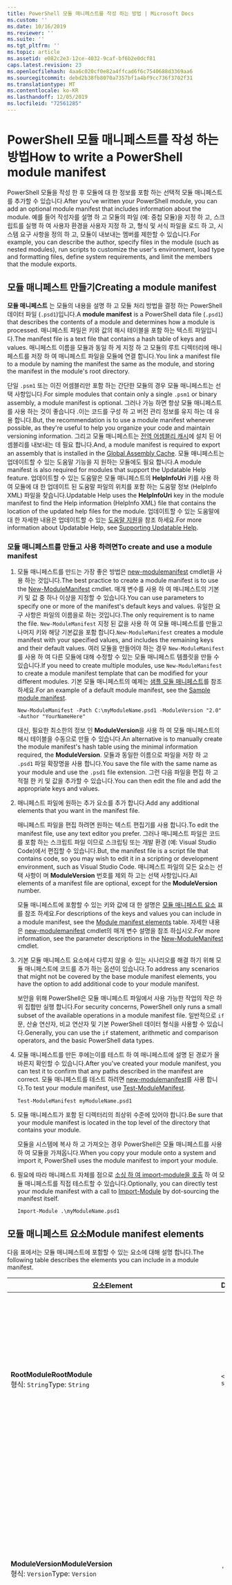 ```yaml
---
title: PowerShell 모듈 매니페스트를 작성 하는 방법 | Microsoft Docs
ms.custom: ''
ms.date: 10/16/2019
ms.reviewer: ''
ms.suite: ''
ms.tgt_pltfrm: ''
ms.topic: article
ms.assetid: e082c2e3-12ce-4032-9caf-bf6b2e0dcf81
caps.latest.revision: 23
ms.openlocfilehash: 4aa6c020cf0e82a4ffcad6f6c7540688d3369aa6
ms.sourcegitcommit: debd2b38fb8070a7357bf1a4bf9cc736f3702f31
ms.translationtype: MT
ms.contentlocale: ko-KR
ms.lasthandoff: 12/05/2019
ms.locfileid: "72561285"
---
```

# <a name="how-to-write-a-powershell-module-manifest"></a><span data-ttu-id="e6a35-102">PowerShell 모듈 매니페스트를 작성 하는 방법</span><span class="sxs-lookup"><span data-stu-id="e6a35-102">How to write a PowerShell module manifest</span></span>

<span data-ttu-id="e6a35-103">PowerShell 모듈을 작성 한 후 모듈에 대 한 정보를 포함 하는 선택적 모듈 매니페스트를 추가할 수 있습니다.</span><span class="sxs-lookup"><span data-stu-id="e6a35-103">After you've written your PowerShell module, you can add an optional module manifest that includes information about the module.</span></span> <span data-ttu-id="e6a35-104">예를 들어 작성자를 설명 하 고 모듈의 파일 (예: 중첩 모듈)을 지정 하 고, 스크립트를 실행 하 여 사용자 환경을 사용자 지정 하 고, 형식 및 서식 파일을 로드 하 고, 시스템 요구 사항을 정의 하 고, 모듈이 내보내는 멤버를 제한할 수 있습니다.</span><span class="sxs-lookup"><span data-stu-id="e6a35-104">For example, you can describe the author, specify files in the module (such as nested modules), run scripts to customize the user's environment, load type and formatting files, define system requirements, and limit the members that the module exports.</span></span>

## <a name="creating-a-module-manifest"></a><span data-ttu-id="e6a35-105">모듈 매니페스트 만들기</span><span class="sxs-lookup"><span data-stu-id="e6a35-105">Creating a module manifest</span></span>

<span data-ttu-id="e6a35-106">**모듈 매니페스트** 는 모듈의 내용을 설명 하 고 모듈 처리 방법을 결정 하는 PowerShell 데이터 파일 (`.psd1`)입니다.</span><span class="sxs-lookup"><span data-stu-id="e6a35-106">A **module manifest** is a PowerShell data file (`.psd1`) that describes the contents of a module and determines how a module is processed.</span></span> <span data-ttu-id="e6a35-107">매니페스트 파일은 키와 값의 해시 테이블을 포함 하는 텍스트 파일입니다.</span><span class="sxs-lookup"><span data-stu-id="e6a35-107">The manifest file is a text file that contains a hash table of keys and values.</span></span> <span data-ttu-id="e6a35-108">매니페스트 이름을 모듈과 동일 하 게 지정 하 고 모듈의 루트 디렉터리에 매니페스트를 저장 하 여 매니페스트 파일을 모듈에 연결 합니다.</span><span class="sxs-lookup"><span data-stu-id="e6a35-108">You link a manifest file to a module by naming the manifest the same as the module, and storing the manifest in the module's root directory.</span></span>

<span data-ttu-id="e6a35-109">단일 `.psm1` 또는 이진 어셈블리만 포함 하는 간단한 모듈의 경우 모듈 매니페스트는 선택 사항입니다.</span><span class="sxs-lookup"><span data-stu-id="e6a35-109">For simple modules that contain only a single `.psm1` or binary assembly, a module manifest is optional.</span></span> <span data-ttu-id="e6a35-110">그러나 가능 하면 항상 모듈 매니페스트를 사용 하는 것이 좋습니다 .이는 코드를 구성 하 고 버전 관리 정보를 유지 하는 데 유용 합니다.</span><span class="sxs-lookup"><span data-stu-id="e6a35-110">But, the recommendation is to use a module manifest whenever possible, as they're useful to help you organize your code and maintain versioning information.</span></span> <span data-ttu-id="e6a35-111">그리고 모듈 매니페스트는 [전역 어셈블리 캐시](/dotnet/framework/app-domains/gac)에 설치 된 어셈블리를 내보내는 데 필요 합니다.</span><span class="sxs-lookup"><span data-stu-id="e6a35-111">And, a module manifest is required to export an assembly that is installed in the [Global Assembly Cache](/dotnet/framework/app-domains/gac).</span></span> <span data-ttu-id="e6a35-112">모듈 매니페스트는 업데이트할 수 있는 도움말 기능을 지 원하는 모듈에도 필요 합니다.</span><span class="sxs-lookup"><span data-stu-id="e6a35-112">A module manifest is also required for modules that support the Updatable Help feature.</span></span> <span data-ttu-id="e6a35-113">업데이트할 수 있는 도움말은 모듈 매니페스트의 **HelpInfoUri** 키를 사용 하 여 모듈에 대 한 업데이트 된 도움말 파일의 위치를 포함 하는 도움말 정보 (HelpInfo XML) 파일을 찾습니다.</span><span class="sxs-lookup"><span data-stu-id="e6a35-113">Updatable Help uses the **HelpInfoUri** key in the module manifest to find the Help information (HelpInfo XML) file that contains the location of the updated help files for the module.</span></span> <span data-ttu-id="e6a35-114">업데이트할 수 있는 도움말에 대 한 자세한 내용은 업데이트할 수 있는 [도움말 지원](./supporting-updatable-help.md)을 참조 하세요.</span><span class="sxs-lookup"><span data-stu-id="e6a35-114">For more information about Updatable Help, see [Supporting Updatable Help](./supporting-updatable-help.md).</span></span>

### <a name="to-create-and-use-a-module-manifest"></a><span data-ttu-id="e6a35-115">모듈 매니페스트를 만들고 사용 하려면</span><span class="sxs-lookup"><span data-stu-id="e6a35-115">To create and use a module manifest</span></span>

1. <span data-ttu-id="e6a35-116">모듈 매니페스트를 만드는 가장 좋은 방법은 [new-modulemanifest](/powershell/module/Microsoft.PowerShell.Core/New-ModuleManifest) cmdlet을 사용 하는 것입니다.</span><span class="sxs-lookup"><span data-stu-id="e6a35-116">The best practice to create a module manifest is to use the [New-ModuleManifest](/powershell/module/Microsoft.PowerShell.Core/New-ModuleManifest) cmdlet.</span></span> <span data-ttu-id="e6a35-117">매개 변수를 사용 하 여 매니페스트의 기본 키 및 값 중 하나 이상을 지정할 수 있습니다.</span><span class="sxs-lookup"><span data-stu-id="e6a35-117">You can use parameters to specify one or more of the manifest's default keys and values.</span></span> <span data-ttu-id="e6a35-118">유일한 요구 사항은 파일의 이름을로 하는 것입니다.</span><span class="sxs-lookup"><span data-stu-id="e6a35-118">The only requirement is to name the file.</span></span> <span data-ttu-id="e6a35-119">`New-ModuleManifest` 지정 된 값을 사용 하 여 모듈 매니페스트를 만들고 나머지 키와 해당 기본값을 포함 합니다.</span><span class="sxs-lookup"><span data-stu-id="e6a35-119">`New-ModuleManifest` creates a module manifest with your specified values, and includes the remaining keys and their default values.</span></span> <span data-ttu-id="e6a35-120">여러 모듈을 만들어야 하는 경우 `New-ModuleManifest`를 사용 하 여 다른 모듈에 대해 수정할 수 있는 모듈 매니페스트 템플릿을 만들 수 있습니다.</span><span class="sxs-lookup"><span data-stu-id="e6a35-120">If you need to create multiple modules, use `New-ModuleManifest` to create a module manifest template that can be modified for your different modules.</span></span> <span data-ttu-id="e6a35-121">기본 모듈 매니페스트의 예제는 [샘플 모듈 매니페스트](#sample-module-manifest)를 참조 하세요.</span><span class="sxs-lookup"><span data-stu-id="e6a35-121">For an example of a default module manifest, see the [Sample module manifest](#sample-module-manifest).</span></span>

   `New-ModuleManifest -Path C:\myModuleName.psd1 -ModuleVersion "2.0" -Author "YourNameHere"`

   <span data-ttu-id="e6a35-122">대신, 필요한 최소한의 정보 인 **ModuleVersion**을 사용 하 여 모듈 매니페스트의 해시 테이블을 수동으로 만들 수 있습니다.</span><span class="sxs-lookup"><span data-stu-id="e6a35-122">An alternative is to manually create the module manifest's hash table using the minimal information required, the **ModuleVersion**.</span></span> <span data-ttu-id="e6a35-123">모듈과 동일한 이름으로 파일을 저장 하 고 `.psd1` 파일 확장명을 사용 합니다.</span><span class="sxs-lookup"><span data-stu-id="e6a35-123">You save the file with the same name as your module and use the `.psd1` file extension.</span></span> <span data-ttu-id="e6a35-124">그런 다음 파일을 편집 하 고 적절 한 키 및 값을 추가할 수 있습니다.</span><span class="sxs-lookup"><span data-stu-id="e6a35-124">You can then edit the file and add the appropriate keys and values.</span></span>

1. <span data-ttu-id="e6a35-125">매니페스트 파일에 원하는 추가 요소를 추가 합니다.</span><span class="sxs-lookup"><span data-stu-id="e6a35-125">Add any additional elements that you want in the manifest file.</span></span>

   <span data-ttu-id="e6a35-126">매니페스트 파일을 편집 하려면 원하는 텍스트 편집기를 사용 합니다.</span><span class="sxs-lookup"><span data-stu-id="e6a35-126">To edit the manifest file, use any text editor you prefer.</span></span> <span data-ttu-id="e6a35-127">그러나 매니페스트 파일은 코드를 포함 하는 스크립트 파일 이므로 스크립팅 또는 개발 환경 (예: Visual Studio Code)에서 편집할 수 있습니다.</span><span class="sxs-lookup"><span data-stu-id="e6a35-127">But, the manifest file is a script file that contains code, so you may wish to edit it in a scripting or development environment, such as Visual Studio Code.</span></span> <span data-ttu-id="e6a35-128">매니페스트 파일의 모든 요소는 선택 사항이 며 **ModuleVersion** 번호를 제외 하 고는 선택 사항입니다.</span><span class="sxs-lookup"><span data-stu-id="e6a35-128">All elements of a manifest file are optional, except for the **ModuleVersion** number.</span></span>

   <span data-ttu-id="e6a35-129">모듈 매니페스트에 포함할 수 있는 키와 값에 대 한 설명은 [모듈 매니페스트 요소](#module-manifest-elements) 표를 참조 하세요.</span><span class="sxs-lookup"><span data-stu-id="e6a35-129">For descriptions of the keys and values you can include in a module manifest, see the [Module manifest elements](#module-manifest-elements) table.</span></span> <span data-ttu-id="e6a35-130">자세한 내용은 [new-modulemanifest](/powershell/module/Microsoft.PowerShell.Core/New-ModuleManifest) cmdlet의 매개 변수 설명을 참조 하십시오.</span><span class="sxs-lookup"><span data-stu-id="e6a35-130">For more information, see the parameter descriptions in the [New-ModuleManifest](/powershell/module/Microsoft.PowerShell.Core/New-ModuleManifest) cmdlet.</span></span>

1. <span data-ttu-id="e6a35-131">기본 모듈 매니페스트 요소에서 다루지 않을 수 있는 시나리오를 해결 하기 위해 모듈 매니페스트에 코드를 추가 하는 옵션이 있습니다.</span><span class="sxs-lookup"><span data-stu-id="e6a35-131">To address any scenarios that might not be covered by the base module manifest elements, you have the option to add additional code to your module manifest.</span></span>

   <span data-ttu-id="e6a35-132">보안을 위해 PowerShell은 모듈 매니페스트 파일에서 사용 가능한 작업의 작은 하위 집합만 실행 합니다.</span><span class="sxs-lookup"><span data-stu-id="e6a35-132">For security concerns, PowerShell only runs a small subset of the available operations in a module manifest file.</span></span> <span data-ttu-id="e6a35-133">일반적으로 `if` 문, 산술 연산자, 비교 연산자 및 기본 PowerShell 데이터 형식을 사용할 수 있습니다.</span><span class="sxs-lookup"><span data-stu-id="e6a35-133">Generally, you can use the `if` statement, arithmetic and comparison operators, and the basic PowerShell data types.</span></span>

1. <span data-ttu-id="e6a35-134">모듈 매니페스트를 만든 후에는이를 테스트 하 여 매니페스트에 설명 된 경로가 올바른지 확인할 수 있습니다.</span><span class="sxs-lookup"><span data-stu-id="e6a35-134">After you've created your module manifest, you can test it to confirm that any paths described in the manifest are correct.</span></span> <span data-ttu-id="e6a35-135">모듈 매니페스트를 테스트 하려면 [new-modulemanifest](/powershell/module/Microsoft.PowerShell.Core/Test-ModuleManifest)를 사용 합니다.</span><span class="sxs-lookup"><span data-stu-id="e6a35-135">To test your module manifest, use [Test-ModuleManifest](/powershell/module/Microsoft.PowerShell.Core/Test-ModuleManifest).</span></span>

   `Test-ModuleManifest myModuleName.psd1`

1. <span data-ttu-id="e6a35-136">모듈 매니페스트가 포함 된 디렉터리의 최상위 수준에 있어야 합니다.</span><span class="sxs-lookup"><span data-stu-id="e6a35-136">Be sure that your module manifest is located in the top level of the directory that contains your module.</span></span>

   <span data-ttu-id="e6a35-137">모듈을 시스템에 복사 하 고 가져오는 경우 PowerShell은 모듈 매니페스트를 사용 하 여 모듈을 가져옵니다.</span><span class="sxs-lookup"><span data-stu-id="e6a35-137">When you copy your module onto a system and import it, PowerShell uses the module manifest to import your module.</span></span>

1. <span data-ttu-id="e6a35-138">필요에 따라 매니페스트 자체를 점으로 [소싱 하 여 import-module을 호출](/powershell/module/Microsoft.PowerShell.Core/Import-Module) 하 여 모듈 매니페스트를 직접 테스트할 수 있습니다.</span><span class="sxs-lookup"><span data-stu-id="e6a35-138">Optionally, you can directly test your module manifest with a call to [Import-Module](/powershell/module/Microsoft.PowerShell.Core/Import-Module) by dot-sourcing the manifest itself.</span></span>

   `Import-Module .\myModuleName.psd1`

## <a name="module-manifest-elements"></a><span data-ttu-id="e6a35-139">모듈 매니페스트 요소</span><span class="sxs-lookup"><span data-stu-id="e6a35-139">Module manifest elements</span></span>

<span data-ttu-id="e6a35-140">다음 표에서는 모듈 매니페스트에 포함할 수 있는 요소에 대해 설명 합니다.</span><span class="sxs-lookup"><span data-stu-id="e6a35-140">The following table describes the elements you can include in a module manifest.</span></span>

|<span data-ttu-id="e6a35-141">요소</span><span class="sxs-lookup"><span data-stu-id="e6a35-141">Element</span></span>|<span data-ttu-id="e6a35-142">Default</span><span class="sxs-lookup"><span data-stu-id="e6a35-142">Default</span></span>|<span data-ttu-id="e6a35-143">설명</span><span class="sxs-lookup"><span data-stu-id="e6a35-143">Description</span></span>|
|-------------|-------------|-----------------|
|<span data-ttu-id="e6a35-144">**RootModule**</span><span class="sxs-lookup"><span data-stu-id="e6a35-144">**RootModule**</span></span><br /> <span data-ttu-id="e6a35-145">형식: `String`</span><span class="sxs-lookup"><span data-stu-id="e6a35-145">Type: `String`</span></span>|`<empty string>`|<span data-ttu-id="e6a35-146">이 매니페스트와 연결 된 스크립트 모듈 또는 이진 모듈 파일입니다.</span><span class="sxs-lookup"><span data-stu-id="e6a35-146">Script module or binary module file associated with this manifest.</span></span> <span data-ttu-id="e6a35-147">이전 버전의 PowerShell에서는이 요소를 **ModuleToProcess**합니다.</span><span class="sxs-lookup"><span data-stu-id="e6a35-147">Previous versions of PowerShell called this element the **ModuleToProcess**.</span></span><br /> <span data-ttu-id="e6a35-148">루트 모듈에 대해 사용할 수 있는 형식은 **매니페스트** 모듈, 스크립트 모듈 이름 (`.psm1`) 또는 이진 모듈 이름 (`.exe` 또는 `.dll`)을 만드는 비워 둘 수 있습니다.</span><span class="sxs-lookup"><span data-stu-id="e6a35-148">Possible types for the root module can be empty, which creates a **Manifest** module, the name of a script module (`.psm1`), or the name of a binary module (`.exe` or `.dll`).</span></span> <span data-ttu-id="e6a35-149">이 요소에 모듈 매니페스트 (`.psd1`) 또는 스크립트 파일 (`.ps1`)의 이름을 배치 하면 오류가 발생 합니다.</span><span class="sxs-lookup"><span data-stu-id="e6a35-149">Placing the name of a module manifest (`.psd1`) or a script file (`.ps1`) in this element causes an error.</span></span> <br /> <span data-ttu-id="e6a35-150">예: `RootModule = 'ScriptModule.psm1'`</span><span class="sxs-lookup"><span data-stu-id="e6a35-150">Example: `RootModule = 'ScriptModule.psm1'`</span></span>|
|<span data-ttu-id="e6a35-151">**ModuleVersion**</span><span class="sxs-lookup"><span data-stu-id="e6a35-151">**ModuleVersion**</span></span><br /> <span data-ttu-id="e6a35-152">형식: `Version`</span><span class="sxs-lookup"><span data-stu-id="e6a35-152">Type: `Version`</span></span>|`'0.0.1'`|<span data-ttu-id="e6a35-153">이 모듈의 버전 번호입니다.</span><span class="sxs-lookup"><span data-stu-id="e6a35-153">Version number of this module.</span></span> <span data-ttu-id="e6a35-154">값을 지정 하지 않으면 `New-ModuleManifest`는 기본값을 사용 합니다.</span><span class="sxs-lookup"><span data-stu-id="e6a35-154">If a value isn't specified, `New-ModuleManifest` uses the default.</span></span> <span data-ttu-id="e6a35-155">문자열은 `#.#.#.#.#`예를 들어 `Version` 형식으로 변환할 수 있어야 합니다.</span><span class="sxs-lookup"><span data-stu-id="e6a35-155">The string must be able to convert to the type `Version` for example `#.#.#.#.#`.</span></span> <span data-ttu-id="e6a35-156">`Import-Module`는 해당 이름과 일치 하는 **$PSModulePath** 에서 검색 한 첫 번째 모듈을 로드 하 고, 적어도 **ModuleVersion**을 **MinimumVersion** 매개 변수로 포함 합니다.</span><span class="sxs-lookup"><span data-stu-id="e6a35-156">`Import-Module` loads the first module it finds on the **$PSModulePath** that matches the name, and has at least as high a **ModuleVersion**, as the **MinimumVersion** parameter.</span></span> <span data-ttu-id="e6a35-157">특정 버전을 가져오려면 `Import-Module` cmdlet의 **RequiredVersion** 매개 변수를 사용 합니다.</span><span class="sxs-lookup"><span data-stu-id="e6a35-157">To import a specific version, use the `Import-Module` cmdlet's **RequiredVersion** parameter.</span></span><br /> <span data-ttu-id="e6a35-158">예: `ModuleVersion = '1.0'`</span><span class="sxs-lookup"><span data-stu-id="e6a35-158">Example: `ModuleVersion = '1.0'`</span></span>|
|<span data-ttu-id="e6a35-159">**GUID**</span><span class="sxs-lookup"><span data-stu-id="e6a35-159">**GUID**</span></span><br /> <span data-ttu-id="e6a35-160">형식: `GUID`</span><span class="sxs-lookup"><span data-stu-id="e6a35-160">Type: `GUID`</span></span>|`'<GUID>'`|<span data-ttu-id="e6a35-161">이 모듈을 고유 하 게 식별 하는 데 사용 되는 ID입니다.</span><span class="sxs-lookup"><span data-stu-id="e6a35-161">ID used to uniquely identify this module.</span></span> <span data-ttu-id="e6a35-162">값을 지정 하지 않으면 `New-ModuleManifest` 경로도 값입니다.</span><span class="sxs-lookup"><span data-stu-id="e6a35-162">If a value isn't specified, `New-ModuleManifest` autogenerates the value.</span></span> <span data-ttu-id="e6a35-163">현재는 **GUID**로 모듈을 가져올 수 없습니다.</span><span class="sxs-lookup"><span data-stu-id="e6a35-163">You can't currently import a module by **GUID**.</span></span> <br /> <span data-ttu-id="e6a35-164">예: `GUID = 'cfc45206-1e49-459d-a8ad-5b571ef94857'`</span><span class="sxs-lookup"><span data-stu-id="e6a35-164">Example: `GUID = 'cfc45206-1e49-459d-a8ad-5b571ef94857'`</span></span>|
|<span data-ttu-id="e6a35-165">**작성자**</span><span class="sxs-lookup"><span data-stu-id="e6a35-165">**Author**</span></span><br /> <span data-ttu-id="e6a35-166">형식: `String`</span><span class="sxs-lookup"><span data-stu-id="e6a35-166">Type: `String`</span></span>|`'<Current user>'`|<span data-ttu-id="e6a35-167">이 모듈의 작성자입니다.</span><span class="sxs-lookup"><span data-stu-id="e6a35-167">Author of this module.</span></span> <span data-ttu-id="e6a35-168">값을 지정 하지 않으면 `New-ModuleManifest` 현재 사용자를 사용 합니다.</span><span class="sxs-lookup"><span data-stu-id="e6a35-168">If a value isn't specified, `New-ModuleManifest` uses the current user.</span></span> <br /> <span data-ttu-id="e6a35-169">예: `Author = 'AuthorNameHere'`</span><span class="sxs-lookup"><span data-stu-id="e6a35-169">Example: `Author = 'AuthorNameHere'`</span></span>|
|<span data-ttu-id="e6a35-170">**CompanyName**</span><span class="sxs-lookup"><span data-stu-id="e6a35-170">**CompanyName**</span></span><br /> <span data-ttu-id="e6a35-171">형식: `String`</span><span class="sxs-lookup"><span data-stu-id="e6a35-171">Type: `String`</span></span>|`'Unknown'`|<span data-ttu-id="e6a35-172">이 모듈의 회사 또는 공급 업체입니다.</span><span class="sxs-lookup"><span data-stu-id="e6a35-172">Company or vendor of this module.</span></span> <span data-ttu-id="e6a35-173">값을 지정 하지 않으면 `New-ModuleManifest`는 기본값을 사용 합니다.</span><span class="sxs-lookup"><span data-stu-id="e6a35-173">If a value isn't specified, `New-ModuleManifest` uses the default.</span></span><br /> <span data-ttu-id="e6a35-174">예: `CompanyName = 'Fabrikam'`</span><span class="sxs-lookup"><span data-stu-id="e6a35-174">Example: `CompanyName = 'Fabrikam'`</span></span>|
|<span data-ttu-id="e6a35-175">**Copyright**</span><span class="sxs-lookup"><span data-stu-id="e6a35-175">**Copyright**</span></span><br /> <span data-ttu-id="e6a35-176">형식: `String`</span><span class="sxs-lookup"><span data-stu-id="e6a35-176">Type: `String`</span></span>|`'(c) <Author>. All rights reserved.'`| <span data-ttu-id="e6a35-177">이 모듈에 대 한 Copyright 문입니다.</span><span class="sxs-lookup"><span data-stu-id="e6a35-177">Copyright statement for this module.</span></span> <span data-ttu-id="e6a35-178">값을 지정 하지 않으면 `New-ModuleManifest`는 기본값을 현재 사용자와 `<Author>`함께 사용 합니다.</span><span class="sxs-lookup"><span data-stu-id="e6a35-178">If a value isn't specified, `New-ModuleManifest` uses the default with the current user as the `<Author>`.</span></span> <span data-ttu-id="e6a35-179">작성자를 지정 하려면 **author** 매개 변수를 사용 합니다.</span><span class="sxs-lookup"><span data-stu-id="e6a35-179">To specify an author, use the **Author** parameter.</span></span> <br /> <span data-ttu-id="e6a35-180">예: `Copyright = '2019 AuthorName. All rights reserved.'`</span><span class="sxs-lookup"><span data-stu-id="e6a35-180">Example: `Copyright = '2019 AuthorName. All rights reserved.'`</span></span>|
|<span data-ttu-id="e6a35-181">**설명**</span><span class="sxs-lookup"><span data-stu-id="e6a35-181">**Description**</span></span><br /> <span data-ttu-id="e6a35-182">형식: `String`</span><span class="sxs-lookup"><span data-stu-id="e6a35-182">Type: `String`</span></span>|`<empty string>`|<span data-ttu-id="e6a35-183">이 모듈에서 제공 하는 기능에 대 한 설명입니다.</span><span class="sxs-lookup"><span data-stu-id="e6a35-183">Description of the functionality provided by this module.</span></span><br /> <span data-ttu-id="e6a35-184">예: `Description = 'This is the module's description.'`</span><span class="sxs-lookup"><span data-stu-id="e6a35-184">Example: `Description = 'This is the module's description.'`</span></span>|
|<span data-ttu-id="e6a35-185">**PowerShellVersion**</span><span class="sxs-lookup"><span data-stu-id="e6a35-185">**PowerShellVersion**</span></span><br /> <span data-ttu-id="e6a35-186">형식: `Version`</span><span class="sxs-lookup"><span data-stu-id="e6a35-186">Type: `Version`</span></span>|`<empty string>`|<span data-ttu-id="e6a35-187">이 모듈에 필요한 PowerShell 엔진의 최소 버전입니다.</span><span class="sxs-lookup"><span data-stu-id="e6a35-187">Minimum version of the PowerShell engine required by this module.</span></span> <span data-ttu-id="e6a35-188">유효한 값은 1.0, 2.0, 3.0, 4.0, 5.0, 5.1, 6 및 7입니다.</span><span class="sxs-lookup"><span data-stu-id="e6a35-188">Valid values are 1.0, 2.0, 3.0, 4.0, 5.0, 5.1, 6, and 7.</span></span><br /> <span data-ttu-id="e6a35-189">예: `PowerShellVersion = '5.0'`</span><span class="sxs-lookup"><span data-stu-id="e6a35-189">Example: `PowerShellVersion = '5.0'`</span></span>|
|<span data-ttu-id="e6a35-190">**PowerShellHostName**</span><span class="sxs-lookup"><span data-stu-id="e6a35-190">**PowerShellHostName**</span></span><br /> <span data-ttu-id="e6a35-191">형식: `String`</span><span class="sxs-lookup"><span data-stu-id="e6a35-191">Type: `String`</span></span>|`<empty string>`|<span data-ttu-id="e6a35-192">이 모듈에 필요한 PowerShell 호스트의 이름입니다.</span><span class="sxs-lookup"><span data-stu-id="e6a35-192">Name of the PowerShell host required by this module.</span></span> <span data-ttu-id="e6a35-193">이 이름은 PowerShell에서 제공 됩니다.</span><span class="sxs-lookup"><span data-stu-id="e6a35-193">This name is provided by PowerShell.</span></span> <span data-ttu-id="e6a35-194">프로그램에서 호스트 프로그램의 이름을 찾으려면 `$host.name`를 입력 합니다.</span><span class="sxs-lookup"><span data-stu-id="e6a35-194">To find the name of a host program, in the program, type: `$host.name`.</span></span><br /> <span data-ttu-id="e6a35-195">예: `PowerShellHostName = 'ConsoleHost'`</span><span class="sxs-lookup"><span data-stu-id="e6a35-195">Example: `PowerShellHostName = 'ConsoleHost'`</span></span>|
|<span data-ttu-id="e6a35-196">**PowerShellHostVersion**</span><span class="sxs-lookup"><span data-stu-id="e6a35-196">**PowerShellHostVersion**</span></span><br /> <span data-ttu-id="e6a35-197">형식: `Version`</span><span class="sxs-lookup"><span data-stu-id="e6a35-197">Type: `Version`</span></span>|`<empty string>`|<span data-ttu-id="e6a35-198">이 모듈에 필요한 PowerShell 호스트의 최소 버전입니다.</span><span class="sxs-lookup"><span data-stu-id="e6a35-198">Minimum version of the PowerShell host required by this module.</span></span><br /> <span data-ttu-id="e6a35-199">예: `PowerShellHostVersion = '2.0'`</span><span class="sxs-lookup"><span data-stu-id="e6a35-199">Example: `PowerShellHostVersion = '2.0'`</span></span>|
|<span data-ttu-id="e6a35-200">**DotNetFrameworkVersion**</span><span class="sxs-lookup"><span data-stu-id="e6a35-200">**DotNetFrameworkVersion**</span></span><br /> <span data-ttu-id="e6a35-201">형식: `Version`</span><span class="sxs-lookup"><span data-stu-id="e6a35-201">Type: `Version`</span></span>|`<empty string>`|<span data-ttu-id="e6a35-202">이 모듈에 필요한 Microsoft .NET Framework의 최소 버전입니다.</span><span class="sxs-lookup"><span data-stu-id="e6a35-202">Minimum version of Microsoft .NET Framework required by this module.</span></span> <span data-ttu-id="e6a35-203">이 필수 구성 요소는 powershell 데스크톱 버전에만 유효 합니다 (예: PowerShell 5.1).</span><span class="sxs-lookup"><span data-stu-id="e6a35-203">This prerequisite is valid for the PowerShell Desktop edition only, such as PowerShell 5.1.</span></span><br /> <span data-ttu-id="e6a35-204">예: `DotNetFrameworkVersion = '3.5'`</span><span class="sxs-lookup"><span data-stu-id="e6a35-204">Example: `DotNetFrameworkVersion = '3.5'`</span></span>|
|<span data-ttu-id="e6a35-205">**CLRVersion**</span><span class="sxs-lookup"><span data-stu-id="e6a35-205">**CLRVersion**</span></span><br /> <span data-ttu-id="e6a35-206">형식: `Version`</span><span class="sxs-lookup"><span data-stu-id="e6a35-206">Type: `Version`</span></span>|`<empty string>`|<span data-ttu-id="e6a35-207">이 모듈에 필요한 CLR (공용 언어 런타임)의 최소 버전입니다.</span><span class="sxs-lookup"><span data-stu-id="e6a35-207">Minimum version of the common language runtime (CLR) required by this module.</span></span> <span data-ttu-id="e6a35-208">이 필수 구성 요소는 powershell 데스크톱 버전에만 유효 합니다 (예: PowerShell 5.1).</span><span class="sxs-lookup"><span data-stu-id="e6a35-208">This prerequisite is valid for the PowerShell Desktop edition only, such as PowerShell 5.1.</span></span><br /> <span data-ttu-id="e6a35-209">예: `CLRVersion = '3.5'`</span><span class="sxs-lookup"><span data-stu-id="e6a35-209">Example: `CLRVersion = '3.5'`</span></span>|
|<span data-ttu-id="e6a35-210">**ProcessorArchitecture**</span><span class="sxs-lookup"><span data-stu-id="e6a35-210">**ProcessorArchitecture**</span></span><br /> <span data-ttu-id="e6a35-211">형식: `ProcessorArchitecture`</span><span class="sxs-lookup"><span data-stu-id="e6a35-211">Type: `ProcessorArchitecture`</span></span>|`<empty string>`|<span data-ttu-id="e6a35-212">이 모듈에 필요한 프로세서 아키텍처 (없음, X86, Amd64)입니다.</span><span class="sxs-lookup"><span data-stu-id="e6a35-212">Processor architecture (None, X86, Amd64) required by this module.</span></span> <span data-ttu-id="e6a35-213">유효한 값은 x86, AMD64, Arm, IA64, MSIL 및 None (알 수 없음 또는 지정 되지 않음)입니다.</span><span class="sxs-lookup"><span data-stu-id="e6a35-213">Valid values are x86, AMD64, Arm, IA64, MSIL, and None (unknown or unspecified).</span></span><br /> <span data-ttu-id="e6a35-214">예: `ProcessorArchitecture = 'x86'`</span><span class="sxs-lookup"><span data-stu-id="e6a35-214">Example: `ProcessorArchitecture = 'x86'`</span></span>|
|<span data-ttu-id="e6a35-215">**RequiredModules**</span><span class="sxs-lookup"><span data-stu-id="e6a35-215">**RequiredModules**</span></span><br /> <span data-ttu-id="e6a35-216">형식: `Object[]`</span><span class="sxs-lookup"><span data-stu-id="e6a35-216">Type: `Object[]`</span></span>|`@()`|<span data-ttu-id="e6a35-217">모듈을 가져오기 전에 전역 환경으로 가져와야 합니다.</span><span class="sxs-lookup"><span data-stu-id="e6a35-217">Modules that must be imported into the global environment prior to importing this module.</span></span> <span data-ttu-id="e6a35-218">이렇게 하면 아직 로드 되지 않은 경우 나열 된 모든 모듈이 로드 됩니다.</span><span class="sxs-lookup"><span data-stu-id="e6a35-218">This loads any modules listed unless they've already been loaded.</span></span> <span data-ttu-id="e6a35-219">예를 들어 일부 모듈은 다른 모듈에 의해 이미 로드되어 있을 수 있습니다.</span><span class="sxs-lookup"><span data-stu-id="e6a35-219">For example, some modules may already be loaded by a different module.</span></span> <span data-ttu-id="e6a35-220">`ModuleVersion`대신 `RequiredVersion`를 사용 하 여 로드할 특정 버전을 지정할 수 있습니다.</span><span class="sxs-lookup"><span data-stu-id="e6a35-220">It's possible to specify a specific version to load using `RequiredVersion` rather than `ModuleVersion`.</span></span> <span data-ttu-id="e6a35-221">`ModuleVersion` 사용 하는 경우 최소 버전의를 사용 하 여 사용 가능한 최신 버전을 로드 합니다.</span><span class="sxs-lookup"><span data-stu-id="e6a35-221">When `ModuleVersion` is used it will load the newest version available with a minimum of the version specified.</span></span> <span data-ttu-id="e6a35-222">매개 변수 값에서 문자열과 해시 테이블을 결합할 수 있습니다.</span><span class="sxs-lookup"><span data-stu-id="e6a35-222">You can combine strings and hash tables in the parameter value.</span></span><br /> <span data-ttu-id="e6a35-223">예: `RequiredModules = @("MyModule", @{ModuleName="MyDependentModule"; ModuleVersion="2.0"; GUID="cfc45206-1e49-459d-a8ad-5b571ef94857"})`</span><span class="sxs-lookup"><span data-stu-id="e6a35-223">Example: `RequiredModules = @("MyModule", @{ModuleName="MyDependentModule"; ModuleVersion="2.0"; GUID="cfc45206-1e49-459d-a8ad-5b571ef94857"})`</span></span><br /> <span data-ttu-id="e6a35-224">예: `RequiredModules = @("MyModule", @{ModuleName="MyDependentModule"; RequiredVersion="1.5"; GUID="cfc45206-1e49-459d-a8ad-5b571ef94857"})`</span><span class="sxs-lookup"><span data-stu-id="e6a35-224">Example: `RequiredModules = @("MyModule", @{ModuleName="MyDependentModule"; RequiredVersion="1.5"; GUID="cfc45206-1e49-459d-a8ad-5b571ef94857"})`</span></span>|
|<span data-ttu-id="e6a35-225">**RequiredAssemblies**</span><span class="sxs-lookup"><span data-stu-id="e6a35-225">**RequiredAssemblies**</span></span><br /> <span data-ttu-id="e6a35-226">형식: `String[]`</span><span class="sxs-lookup"><span data-stu-id="e6a35-226">Type: `String[]`</span></span>|`@()`|<span data-ttu-id="e6a35-227">이 모듈을 가져오기 전에 로드 해야 하는 어셈블리입니다.</span><span class="sxs-lookup"><span data-stu-id="e6a35-227">Assemblies that must be loaded prior to importing this module.</span></span> <span data-ttu-id="e6a35-228">모듈에 필요한 어셈블리 (`.dll`) 파일 이름을 지정 합니다.</span><span class="sxs-lookup"><span data-stu-id="e6a35-228">Specifies the assembly (`.dll`) file names that the module requires.</span></span><br /> <span data-ttu-id="e6a35-229">PowerShell은 형식 또는 형식을 업데이트 하거나, 중첩 모듈을 가져오거나, RootModule 키 값에 지정 된 모듈 파일을 가져오기 전에 지정 된 어셈블리를 로드 합니다.</span><span class="sxs-lookup"><span data-stu-id="e6a35-229">PowerShell loads the specified assemblies before updating types or formats, importing nested modules, or importing the module file that is specified in the value of the RootModule key.</span></span> <span data-ttu-id="e6a35-230">이 매개 변수를 사용 하 여 모듈에 필요한 모든 어셈블리를 나열 합니다.</span><span class="sxs-lookup"><span data-stu-id="e6a35-230">Use this parameter to list all the assemblies that the module requires.</span></span><br /> <span data-ttu-id="e6a35-231">예: `RequiredAssemblies = @("assembly1.dll", "assembly2.dll", "assembly3.dll")`</span><span class="sxs-lookup"><span data-stu-id="e6a35-231">Example: `RequiredAssemblies = @("assembly1.dll", "assembly2.dll", "assembly3.dll")`</span></span>|
|<span data-ttu-id="e6a35-232">**매니페스트의 scriptstoprocess**</span><span class="sxs-lookup"><span data-stu-id="e6a35-232">**ScriptsToProcess**</span></span><br /> <span data-ttu-id="e6a35-233">형식: `String[]`</span><span class="sxs-lookup"><span data-stu-id="e6a35-233">Type: `String[]`</span></span>|`@()`|<span data-ttu-id="e6a35-234">모듈을 가져올 때 호출자의 세션 상태에서 실행 되는 스크립트 (`.ps1`) 파일입니다.</span><span class="sxs-lookup"><span data-stu-id="e6a35-234">Script (`.ps1`) files that are run in the caller's session state when the module is imported.</span></span> <span data-ttu-id="e6a35-235">전역 세션 상태 이거나 중첩 된 모듈의 경우 다른 모듈의 세션 상태 일 수 있습니다.</span><span class="sxs-lookup"><span data-stu-id="e6a35-235">This could be the global session state or, for nested modules, the session state of another module.</span></span> <span data-ttu-id="e6a35-236">스크립트에서 로그를 사용 하는 것 처럼 이러한 스크립트를 사용 하 여 환경을 준비할 수 있습니다.</span><span class="sxs-lookup"><span data-stu-id="e6a35-236">You can use these scripts to prepare an environment just as you might use a log in script.</span></span><br /> <span data-ttu-id="e6a35-237">이러한 스크립트는 매니페스트에 나열 된 모듈이 로드 되기 전에 실행 됩니다.</span><span class="sxs-lookup"><span data-stu-id="e6a35-237">These scripts are run before any of the modules listed in the manifest are loaded.</span></span> <br /> <span data-ttu-id="e6a35-238">예: `ScriptsToProcess = @("script1.ps1", "script2.ps1", "script3.ps1")`</span><span class="sxs-lookup"><span data-stu-id="e6a35-238">Example: `ScriptsToProcess = @("script1.ps1", "script2.ps1", "script3.ps1")`</span></span>|
|<span data-ttu-id="e6a35-239">**TypesToProcess**</span><span class="sxs-lookup"><span data-stu-id="e6a35-239">**TypesToProcess**</span></span><br /> <span data-ttu-id="e6a35-240">형식: `String[]`</span><span class="sxs-lookup"><span data-stu-id="e6a35-240">Type: `String[]`</span></span>|`@()`|<span data-ttu-id="e6a35-241">이 모듈을 가져올 때 로드할 파일 (`.ps1xml`)을 입력 합니다.</span><span class="sxs-lookup"><span data-stu-id="e6a35-241">Type files (`.ps1xml`) to be loaded when importing this module.</span></span> <br /> <span data-ttu-id="e6a35-242">예: `TypesToProcess = @("type1.ps1xml", "type2.ps1xml", "type3.ps1xml")`</span><span class="sxs-lookup"><span data-stu-id="e6a35-242">Example: `TypesToProcess = @("type1.ps1xml", "type2.ps1xml", "type3.ps1xml")`</span></span>|
|<span data-ttu-id="e6a35-243">**FormatsToProcess**</span><span class="sxs-lookup"><span data-stu-id="e6a35-243">**FormatsToProcess**</span></span><br /> <span data-ttu-id="e6a35-244">형식: `String[]`</span><span class="sxs-lookup"><span data-stu-id="e6a35-244">Type: `String[]`</span></span>|`@()`|<span data-ttu-id="e6a35-245">이 모듈을 가져올 때 로드할 서식 파일 (`.ps1xml`)입니다.</span><span class="sxs-lookup"><span data-stu-id="e6a35-245">Format files (`.ps1xml`) to be loaded when importing this module.</span></span> <br /> <span data-ttu-id="e6a35-246">예: `FormatsToProcess = @("format1.ps1xml", "format2.ps1xml", "format3.ps1xml")`</span><span class="sxs-lookup"><span data-stu-id="e6a35-246">Example: `FormatsToProcess = @("format1.ps1xml", "format2.ps1xml", "format3.ps1xml")`</span></span>|
|<span data-ttu-id="e6a35-247">**NestedModules**</span><span class="sxs-lookup"><span data-stu-id="e6a35-247">**NestedModules**</span></span><br /> <span data-ttu-id="e6a35-248">형식: `Object[]`</span><span class="sxs-lookup"><span data-stu-id="e6a35-248">Type: `Object[]`</span></span>|`@()`|<span data-ttu-id="e6a35-249">**RootModule** 에 지정 된 모듈의 중첩 모듈로 가져올 모듈 (Alias:**ModuleToProcess**).</span><span class="sxs-lookup"><span data-stu-id="e6a35-249">Modules to import as nested modules of the module specified in **RootModule** (alias:**ModuleToProcess**).</span></span><br /> <span data-ttu-id="e6a35-250">이 요소에 모듈 이름을 추가 하는 것은 스크립트나 어셈블리 코드 내에서 `Import-Module`를 호출 하는 것과 비슷합니다.</span><span class="sxs-lookup"><span data-stu-id="e6a35-250">Adding a module name to this element is similar to calling `Import-Module` from within your script or assembly code.</span></span> <span data-ttu-id="e6a35-251">매니페스트 파일을 사용 하는 주요 차이점은 로드 하는 항목을 쉽게 확인할 수 있다는 것입니다.</span><span class="sxs-lookup"><span data-stu-id="e6a35-251">The main difference by using a manifest file is that it's easier to see what you're loading.</span></span> <span data-ttu-id="e6a35-252">그리고 모듈이 로드 되지 않으면 실제 모듈이 아직 로드 되지 않은 것입니다.</span><span class="sxs-lookup"><span data-stu-id="e6a35-252">And, if a module fails to load, you will not yet have loaded your actual module.</span></span><br /> <span data-ttu-id="e6a35-253">다른 모듈 외에도 여기에 스크립트 (`.ps1`) 파일을 로드할 수 있습니다.</span><span class="sxs-lookup"><span data-stu-id="e6a35-253">In addition to other modules, you may also load script (`.ps1`) files here.</span></span> <span data-ttu-id="e6a35-254">이러한 파일은 루트 모듈의 컨텍스트에서 실행 됩니다.</span><span class="sxs-lookup"><span data-stu-id="e6a35-254">These files will execute in the context of the root module.</span></span> <span data-ttu-id="e6a35-255">이는 루트 모듈의 스크립트에 대 한 점을 소싱 하는 것과 같습니다.</span><span class="sxs-lookup"><span data-stu-id="e6a35-255">This is equivalent to dot sourcing the script in your root module.</span></span> <br /> <span data-ttu-id="e6a35-256">예: `NestedModules = @("script.ps1", @{ModuleName="MyModule"; ModuleVersion="1.0.0.0"; GUID="50cdb55f-5ab7-489f-9e94-4ec21ff51e59"})`</span><span class="sxs-lookup"><span data-stu-id="e6a35-256">Example: `NestedModules = @("script.ps1", @{ModuleName="MyModule"; ModuleVersion="1.0.0.0"; GUID="50cdb55f-5ab7-489f-9e94-4ec21ff51e59"})`</span></span>|
|<span data-ttu-id="e6a35-257">**FunctionsToExport**</span><span class="sxs-lookup"><span data-stu-id="e6a35-257">**FunctionsToExport**</span></span><br /> <span data-ttu-id="e6a35-258">형식: `String[]`</span><span class="sxs-lookup"><span data-stu-id="e6a35-258">Type: `String[]`</span></span>|`@()`|<span data-ttu-id="e6a35-259">이 모듈에서 내보낼 함수를 지정 합니다. 최상의 성능을 위해 와일드 카드를 사용 하지 않고 항목을 삭제 하지 않습니다. 내보낼 함수가 없는 경우 빈 배열을 사용 합니다.</span><span class="sxs-lookup"><span data-stu-id="e6a35-259">Specifies the functions to export from this module, for best performance, do not use wildcards and do not delete the entry, use an empty array if there are no functions to export.</span></span> <span data-ttu-id="e6a35-260">기본적으로 함수는 내보내지 않습니다.</span><span class="sxs-lookup"><span data-stu-id="e6a35-260">By default, no functions are exported.</span></span> <span data-ttu-id="e6a35-261">이 키를 사용 하 여 모듈에서 내보낸 함수를 나열할 수 있습니다.</span><span class="sxs-lookup"><span data-stu-id="e6a35-261">You can use this key to list the functions that are exported by the module.</span></span><br /> <span data-ttu-id="e6a35-262">모듈은 함수를 호출자의 세션 상태로 내보냅니다.</span><span class="sxs-lookup"><span data-stu-id="e6a35-262">The module exports the functions to the caller's session state.</span></span> <span data-ttu-id="e6a35-263">호출자의 세션 상태는 전역 세션 상태 이거나 중첩 된 모듈의 경우 다른 모듈의 세션 상태 일 수 있습니다.</span><span class="sxs-lookup"><span data-stu-id="e6a35-263">The caller's session state can be the global session state or, for nested modules, the session state of another module.</span></span> <span data-ttu-id="e6a35-264">중첩 모듈을 연결 하는 경우 체인의 모듈이 **Functionstoexport** 키를 사용 하 여 함수를 제한 하지 않는 한 중첩 된 모듈에서 내보낸 모든 함수를 전역 세션 상태로 내보냅니다.</span><span class="sxs-lookup"><span data-stu-id="e6a35-264">When chaining nested modules, all functions that are exported by a nested module will be exported to the global session state unless a module in the chain restricts the function by using the **FunctionsToExport** key.</span></span><br /> <span data-ttu-id="e6a35-265">매니페스트가 함수에 대 한 별칭을 내보내는 경우이 키는 별칭을 **AliasesToExport** 키에 나열 하는 함수를 제거할 수 있지만이 키는 함수 별칭을 목록에 추가할 수 없습니다.</span><span class="sxs-lookup"><span data-stu-id="e6a35-265">If the manifest exports aliases for the functions, this key can remove functions whose aliases are listed in the **AliasesToExport** key, but this key cannot add function aliases to the list.</span></span> <br /> <span data-ttu-id="e6a35-266">예: `FunctionsToExport = @("function1", "function2", "function3")`</span><span class="sxs-lookup"><span data-stu-id="e6a35-266">Example: `FunctionsToExport = @("function1", "function2", "function3")`</span></span>|
|<span data-ttu-id="e6a35-267">**CmdletsToExport**</span><span class="sxs-lookup"><span data-stu-id="e6a35-267">**CmdletsToExport**</span></span><br /> <span data-ttu-id="e6a35-268">형식: `String[]`</span><span class="sxs-lookup"><span data-stu-id="e6a35-268">Type: `String[]`</span></span>|`@()`|<span data-ttu-id="e6a35-269">이 모듈에서 내보낼 cmdlet을 지정 합니다. 최상의 성능을 위해 와일드 카드를 사용 하지 않고 항목을 삭제 하지 마세요. 내보낼 cmdlet이 없으면 빈 배열을 사용 합니다.</span><span class="sxs-lookup"><span data-stu-id="e6a35-269">Specifies the cmdlets to export from this module, for best performance, do not use wildcards and do not delete the entry, use an empty array if there are no cmdlets to export.</span></span> <span data-ttu-id="e6a35-270">기본적으로 cmdlet은 내보내지지 않습니다.</span><span class="sxs-lookup"><span data-stu-id="e6a35-270">By default, no cmdlets are exported.</span></span> <span data-ttu-id="e6a35-271">이 키를 사용 하 여 모듈에서 내보낸 cmdlet을 나열할 수 있습니다.</span><span class="sxs-lookup"><span data-stu-id="e6a35-271">You can use this key to list the cmdlets that are exported by the module.</span></span><br /> <span data-ttu-id="e6a35-272">호출자의 세션 상태는 전역 세션 상태 이거나 중첩 된 모듈의 경우 다른 모듈의 세션 상태 일 수 있습니다.</span><span class="sxs-lookup"><span data-stu-id="e6a35-272">The caller's session state can be the global session state or, for nested modules, the session state of another module.</span></span> <span data-ttu-id="e6a35-273">중첩 모듈을 연결 하는 경우 체인의 모듈에서 **Cmdletstoexport** 키를 사용 하 여 cmdlet을 제한 하지 않는 한 중첩 된 모듈에서 내보낸 모든 cmdlet을 전역 세션 상태로 내보냅니다.</span><span class="sxs-lookup"><span data-stu-id="e6a35-273">When you're chaining nested modules, all cmdlets that are exported by a nested module will be exported to the global session state unless a module in the chain restricts the cmdlet by using the **CmdletsToExport** key.</span></span><br /> <span data-ttu-id="e6a35-274">매니페스트가 cmdlet에 대 한 별칭을 내보내는 경우이 키는 별칭을 **AliasesToExport** 키에 나열 하는 cmdlet을 제거할 수 있지만이 키가 목록에 cmdlet 별칭을 추가할 수는 없습니다.</span><span class="sxs-lookup"><span data-stu-id="e6a35-274">If the manifest exports aliases for the cmdlets, this key can remove cmdlets whose aliases are listed in the **AliasesToExport** key, but this key cannot add cmdlet aliases to the list.</span></span> <br /> <span data-ttu-id="e6a35-275">예: `CmdletsToExport = @("Get-MyCmdlet", "Set-MyCmdlet", "Test-MyCmdlet")`</span><span class="sxs-lookup"><span data-stu-id="e6a35-275">Example: `CmdletsToExport = @("Get-MyCmdlet", "Set-MyCmdlet", "Test-MyCmdlet")`</span></span>|
|<span data-ttu-id="e6a35-276">**VariablesToExport**</span><span class="sxs-lookup"><span data-stu-id="e6a35-276">**VariablesToExport**</span></span><br /> <span data-ttu-id="e6a35-277">형식: `String[]`</span><span class="sxs-lookup"><span data-stu-id="e6a35-277">Type: `String[]`</span></span>|`'*'`|<span data-ttu-id="e6a35-278">모듈이 호출자의 세션 상태로 내보내는 변수를 지정 합니다.</span><span class="sxs-lookup"><span data-stu-id="e6a35-278">Specifies the variables that the module exports to the caller's session state.</span></span> <span data-ttu-id="e6a35-279">와일드카드 문자를 사용할 수 있습니다.</span><span class="sxs-lookup"><span data-stu-id="e6a35-279">Wildcard characters are permitted.</span></span> <span data-ttu-id="e6a35-280">기본적으로 모든 변수 (`'*'`)를 내보냅니다.</span><span class="sxs-lookup"><span data-stu-id="e6a35-280">By default, all variables (`'*'`) are exported.</span></span> <span data-ttu-id="e6a35-281">이 키를 사용 하 여 모듈에서 내보내는 변수를 제한할 수 있습니다.</span><span class="sxs-lookup"><span data-stu-id="e6a35-281">You can use this key to restrict the variables that are exported by the module.</span></span><br /> <span data-ttu-id="e6a35-282">호출자의 세션 상태는 전역 세션 상태 이거나 중첩 된 모듈의 경우 다른 모듈의 세션 상태 일 수 있습니다.</span><span class="sxs-lookup"><span data-stu-id="e6a35-282">The caller's session state can be the global session state or, for nested modules, the session state of another module.</span></span> <span data-ttu-id="e6a35-283">중첩 모듈을 연결 하는 경우 체인의 모듈이 **VariablesToExport** 키를 사용 하 여 변수를 제한 하지 않는 한 중첩 된 모듈에서 내보낸 모든 변수는 전역 세션 상태로 내보내집니다.</span><span class="sxs-lookup"><span data-stu-id="e6a35-283">When you are chaining nested modules, all variables that are exported by a nested module will be exported to the global session state unless a module in the chain restricts the variable by using the **VariablesToExport** key.</span></span><br /> <span data-ttu-id="e6a35-284">매니페스트가 변수에 대 한 별칭을 내보내는 경우이 키는 별칭을 **AliasesToExport** 키에 나열 하는 변수를 제거할 수 있지만이 키는 변수 별칭을 목록에 추가할 수 없습니다.</span><span class="sxs-lookup"><span data-stu-id="e6a35-284">If the manifest also exports aliases for the variables, this key can remove variables whose aliases are listed in the **AliasesToExport** key, but this key cannot add variable aliases to the list.</span></span> <br /> <span data-ttu-id="e6a35-285">예: `VariablesToExport = @('$MyVariable1', '$MyVariable2', '$MyVariable3')`</span><span class="sxs-lookup"><span data-stu-id="e6a35-285">Example: `VariablesToExport = @('$MyVariable1', '$MyVariable2', '$MyVariable3')`</span></span>|
|<span data-ttu-id="e6a35-286">**AliasesToExport**</span><span class="sxs-lookup"><span data-stu-id="e6a35-286">**AliasesToExport**</span></span><br /> <span data-ttu-id="e6a35-287">형식: `String[]`</span><span class="sxs-lookup"><span data-stu-id="e6a35-287">Type: `String[]`</span></span>|`@()`|<span data-ttu-id="e6a35-288">이 모듈에서 내보낼 별칭을 지정 합니다. 최상의 성능을 위해 와일드 카드를 사용 하지 않고 항목을 삭제 하지 마세요. 내보낼 별칭이 없으면 빈 배열을 사용 하십시오.</span><span class="sxs-lookup"><span data-stu-id="e6a35-288">Specifies the aliases to export from this module, for best performance, do not use wildcards and do not delete the entry, use an empty array if there are no aliases to export.</span></span> <span data-ttu-id="e6a35-289">기본적으로 별칭은 내보내지지 않습니다.</span><span class="sxs-lookup"><span data-stu-id="e6a35-289">By default, no aliases are exported.</span></span> <span data-ttu-id="e6a35-290">이 키를 사용 하 여 모듈에서 내보내는 별칭을 나열할 수 있습니다.</span><span class="sxs-lookup"><span data-stu-id="e6a35-290">You can use this key to list the aliases that are exported by the module.</span></span><br /> <span data-ttu-id="e6a35-291">모듈이 호출자의 세션 상태로 별칭을 내보냅니다.</span><span class="sxs-lookup"><span data-stu-id="e6a35-291">The module exports the aliases to caller's session state.</span></span> <span data-ttu-id="e6a35-292">호출자의 세션 상태는 전역 세션 상태 이거나 중첩 된 모듈의 경우 다른 모듈의 세션 상태 일 수 있습니다.</span><span class="sxs-lookup"><span data-stu-id="e6a35-292">The caller's session state can be the global session state or, for nested modules, the session state of another module.</span></span> <span data-ttu-id="e6a35-293">중첩 된 모듈을 연결 하는 경우 체인의 모듈이 **AliasesToExport** 키를 사용 하 여 별칭을 제한 하지 않는 한 중첩 된 모듈에서 내보낸 모든 별칭은 궁극적으로 전역 세션 상태로 내보내집니다.</span><span class="sxs-lookup"><span data-stu-id="e6a35-293">When you are chaining nested modules, all aliases that are exported by a nested module will be ultimately exported to the global session state unless a module in the chain restricts the alias by using the **AliasesToExport** key.</span></span> <br /> <span data-ttu-id="e6a35-294">예: `AliasesToExport = @("MyAlias1", "MyAlias2", "MyAlias3")`</span><span class="sxs-lookup"><span data-stu-id="e6a35-294">Example: `AliasesToExport = @("MyAlias1", "MyAlias2", "MyAlias3")`</span></span>|
|<span data-ttu-id="e6a35-295">**DscResourcesToExport**</span><span class="sxs-lookup"><span data-stu-id="e6a35-295">**DscResourcesToExport**</span></span><br /> <span data-ttu-id="e6a35-296">형식: `String[]`</span><span class="sxs-lookup"><span data-stu-id="e6a35-296">Type: `String[]`</span></span>|`@()`|<span data-ttu-id="e6a35-297">이 모듈에서 내보낼 DSC 리소스를 지정 합니다.</span><span class="sxs-lookup"><span data-stu-id="e6a35-297">Specifies DSC resources to export from this module.</span></span> <span data-ttu-id="e6a35-298">와일드카드가 지원됩니다.</span><span class="sxs-lookup"><span data-stu-id="e6a35-298">Wildcards are permitted.</span></span> <br /> <span data-ttu-id="e6a35-299">예: `DscResourcesToExport = @("DscResource1", "DscResource2", "DscResource3")`</span><span class="sxs-lookup"><span data-stu-id="e6a35-299">Example: `DscResourcesToExport = @("DscResource1", "DscResource2", "DscResource3")`</span></span>|
|<span data-ttu-id="e6a35-300">**ModuleList**</span><span class="sxs-lookup"><span data-stu-id="e6a35-300">**ModuleList**</span></span><br /> <span data-ttu-id="e6a35-301">형식: `Object[]`</span><span class="sxs-lookup"><span data-stu-id="e6a35-301">Type: `Object[]`</span></span>|`@()`|<span data-ttu-id="e6a35-302">이 모듈을 사용 하 여 패키지 된 모든 모듈을 지정 합니다.</span><span class="sxs-lookup"><span data-stu-id="e6a35-302">Specifies all the modules that are packaged with this module.</span></span> <span data-ttu-id="e6a35-303">이러한 모듈은 이름으로 입력 하거나 쉼표로 구분 된 문자열을 사용 하 여 입력 하거나 **ModuleName** 및 **GUID** 키가 포함 된 해시 테이블로 입력할 수 있습니다.</span><span class="sxs-lookup"><span data-stu-id="e6a35-303">These modules can be entered by name, using a comma-separated string, or as a hash table with **ModuleName** and **GUID** keys.</span></span> <span data-ttu-id="e6a35-304">해시 테이블에는 선택적 **ModuleVersion** 키도 있을 수 있습니다.</span><span class="sxs-lookup"><span data-stu-id="e6a35-304">The hash table can also have an optional **ModuleVersion** key.</span></span> <span data-ttu-id="e6a35-305">**Modulelist** 키는 모듈 인벤토리 역할을 하도록 디자인 되었습니다.</span><span class="sxs-lookup"><span data-stu-id="e6a35-305">The **ModuleList** key is designed to act as a module inventory.</span></span> <span data-ttu-id="e6a35-306">이러한 모듈은 자동으로 처리 되지 않습니다.</span><span class="sxs-lookup"><span data-stu-id="e6a35-306">These modules are not automatically processed.</span></span> <br /> <span data-ttu-id="e6a35-307">예: `ModuleList = @("SampleModule", "MyModule", @{ModuleName="MyModule"; ModuleVersion="1.0.0.0"; GUID="50cdb55f-5ab7-489f-9e94-4ec21ff51e59"})`</span><span class="sxs-lookup"><span data-stu-id="e6a35-307">Example: `ModuleList = @("SampleModule", "MyModule", @{ModuleName="MyModule"; ModuleVersion="1.0.0.0"; GUID="50cdb55f-5ab7-489f-9e94-4ec21ff51e59"})`</span></span>|
|<span data-ttu-id="e6a35-308">**FileList**</span><span class="sxs-lookup"><span data-stu-id="e6a35-308">**FileList**</span></span><br /> <span data-ttu-id="e6a35-309">형식: `String[]`</span><span class="sxs-lookup"><span data-stu-id="e6a35-309">Type: `String[]`</span></span>|`@()`|<span data-ttu-id="e6a35-310">이 모듈과 함께 패키지 된 모든 파일의 목록입니다.</span><span class="sxs-lookup"><span data-stu-id="e6a35-310">List of all files packaged with this module.</span></span> <span data-ttu-id="e6a35-311">**Modulelist**와 마찬가지로 **FileList** 는 인벤토리 목록이 며 달리 처리 되지 않습니다.</span><span class="sxs-lookup"><span data-stu-id="e6a35-311">As with **ModuleList**, **FileList** is an inventory list, and isn't otherwise processed.</span></span> <br /> <span data-ttu-id="e6a35-312">예: `FileList = @("File1", "File2", "File3")`</span><span class="sxs-lookup"><span data-stu-id="e6a35-312">Example: `FileList = @("File1", "File2", "File3")`</span></span>|
|<span data-ttu-id="e6a35-313">**PrivateData**</span><span class="sxs-lookup"><span data-stu-id="e6a35-313">**PrivateData**</span></span><br /> <span data-ttu-id="e6a35-314">형식: `Object`</span><span class="sxs-lookup"><span data-stu-id="e6a35-314">Type: `Object`</span></span>|`@{...}`|<span data-ttu-id="e6a35-315">**RootModule** (Alias: **ModuleToProcess**) 키로 지정 된 루트 모듈에 전달 되어야 하는 개인 데이터를 지정 합니다.</span><span class="sxs-lookup"><span data-stu-id="e6a35-315">Specifies any private data that needs to be passed to the root module specified by the **RootModule** (alias: **ModuleToProcess**) key.</span></span> <span data-ttu-id="e6a35-316">**PrivateData** 는 **Tags**, **LicenseUri**, **ProjectURI**, **IconUri**, **ReleaseNotes**, **시험판**, **RequireLicenseAcceptance**및 **ExternalModuleDependencies**등 여러 요소로 구성 된 해시 테이블입니다.</span><span class="sxs-lookup"><span data-stu-id="e6a35-316">**PrivateData** is a hash table that comprises several elements: **Tags**, **LicenseUri**, **ProjectURI**, **IconUri**, **ReleaseNotes**, **Prerelease**, **RequireLicenseAcceptance**, and **ExternalModuleDependencies**.</span></span> |
|<span data-ttu-id="e6a35-317">**태그**</span><span class="sxs-lookup"><span data-stu-id="e6a35-317">**Tags**</span></span> <br /> <span data-ttu-id="e6a35-318">형식: `String[]`</span><span class="sxs-lookup"><span data-stu-id="e6a35-318">Type: `String[]`</span></span> |`@()`| <span data-ttu-id="e6a35-319">태그는 온라인 갤러리의 모듈 검색에 도움이 됩니다.</span><span class="sxs-lookup"><span data-stu-id="e6a35-319">Tags help with module discovery in online galleries.</span></span> <br /> <span data-ttu-id="e6a35-320">예: `Tags = "PackageManagement", "PowerShell", "Manifest"`</span><span class="sxs-lookup"><span data-stu-id="e6a35-320">Example: `Tags = "PackageManagement", "PowerShell", "Manifest"`</span></span>|
|<span data-ttu-id="e6a35-321">**LicenseUri**</span><span class="sxs-lookup"><span data-stu-id="e6a35-321">**LicenseUri**</span></span><br /> <span data-ttu-id="e6a35-322">형식: `Uri`</span><span class="sxs-lookup"><span data-stu-id="e6a35-322">Type: `Uri`</span></span> |`<empty string>`| <span data-ttu-id="e6a35-323">이 모듈의 라이선스에 대 한 URL입니다.</span><span class="sxs-lookup"><span data-stu-id="e6a35-323">A URL to the license for this module.</span></span> <br /> <span data-ttu-id="e6a35-324">예: `LicenseUri = 'https://www.contoso.com/license'`</span><span class="sxs-lookup"><span data-stu-id="e6a35-324">Example: `LicenseUri = 'https://www.contoso.com/license'`</span></span>|
|<span data-ttu-id="e6a35-325">**ProjectUri**</span><span class="sxs-lookup"><span data-stu-id="e6a35-325">**ProjectUri**</span></span><br /> <span data-ttu-id="e6a35-326">형식: `Uri`</span><span class="sxs-lookup"><span data-stu-id="e6a35-326">Type: `Uri`</span></span> |`<empty string>`| <span data-ttu-id="e6a35-327">이 프로젝트의 기본 웹 사이트에 대 한 URL입니다.</span><span class="sxs-lookup"><span data-stu-id="e6a35-327">A URL to the main website for this project.</span></span> <br /> <span data-ttu-id="e6a35-328">예: `ProjectUri = 'https://www.contoso.com/project'`</span><span class="sxs-lookup"><span data-stu-id="e6a35-328">Example: `ProjectUri = 'https://www.contoso.com/project'`</span></span>|
|<span data-ttu-id="e6a35-329">**IconUri**</span><span class="sxs-lookup"><span data-stu-id="e6a35-329">**IconUri**</span></span><br /> <span data-ttu-id="e6a35-330">형식: `Uri`</span><span class="sxs-lookup"><span data-stu-id="e6a35-330">Type: `Uri`</span></span> |`<empty string>`| <span data-ttu-id="e6a35-331">이 모듈을 나타내는 아이콘의 URL입니다.</span><span class="sxs-lookup"><span data-stu-id="e6a35-331">A URL to an icon representing this module.</span></span> <br /> <span data-ttu-id="e6a35-332">예: `IconUri = 'https://www.contoso.com/icons/icon.png'`</span><span class="sxs-lookup"><span data-stu-id="e6a35-332">Example: `IconUri = 'https://www.contoso.com/icons/icon.png'`</span></span>|
|<span data-ttu-id="e6a35-333">**ReleaseNotes**</span><span class="sxs-lookup"><span data-stu-id="e6a35-333">**ReleaseNotes**</span></span><br /> <span data-ttu-id="e6a35-334">형식: `String`</span><span class="sxs-lookup"><span data-stu-id="e6a35-334">Type: `String`</span></span> |`<empty string>`| <span data-ttu-id="e6a35-335">모듈의 릴리스 정보를 지정 합니다.</span><span class="sxs-lookup"><span data-stu-id="e6a35-335">Specifies the module's release notes.</span></span> <br /> <span data-ttu-id="e6a35-336">예: `ReleaseNotes = 'The release notes provide information about the module.`</span><span class="sxs-lookup"><span data-stu-id="e6a35-336">Example: `ReleaseNotes = 'The release notes provide information about the module.`</span></span>|
|<span data-ttu-id="e6a35-337">**시험판**</span><span class="sxs-lookup"><span data-stu-id="e6a35-337">**PreRelease**</span></span><br /> <span data-ttu-id="e6a35-338">형식: `String`</span><span class="sxs-lookup"><span data-stu-id="e6a35-338">Type: `String`</span></span> |`<empty string>`| <span data-ttu-id="e6a35-339">이 매개 변수는 PowerShell 7에서 추가 되었습니다.</span><span class="sxs-lookup"><span data-stu-id="e6a35-339">This parameter was added in PowerShell 7.</span></span> <span data-ttu-id="e6a35-340">온라인 갤러리에서 모듈을 시험판 버전으로 식별 하는 **시험판** 문자열입니다.</span><span class="sxs-lookup"><span data-stu-id="e6a35-340">A **PreRelease** string that identifies the module as a prerelease version in online galleries.</span></span> <br /> <span data-ttu-id="e6a35-341">예: `PreRelease = 'This module is a prerelease version.`</span><span class="sxs-lookup"><span data-stu-id="e6a35-341">Example: `PreRelease = 'This module is a prerelease version.`</span></span>|
|<span data-ttu-id="e6a35-342">**RequireLicenseAcceptance**</span><span class="sxs-lookup"><span data-stu-id="e6a35-342">**RequireLicenseAcceptance**</span></span><br /> <span data-ttu-id="e6a35-343">형식: `Boolean`</span><span class="sxs-lookup"><span data-stu-id="e6a35-343">Type: `Boolean`</span></span>|`$true`| <span data-ttu-id="e6a35-344">이 매개 변수는 PowerShell 7에서 추가 되었습니다.</span><span class="sxs-lookup"><span data-stu-id="e6a35-344">This parameter was added in PowerShell 7.</span></span> <span data-ttu-id="e6a35-345">모듈에서 설치, 업데이트 또는 저장에 대 한 명시적 사용자 동의가 필요한 지 여부를 나타내는 플래그입니다.</span><span class="sxs-lookup"><span data-stu-id="e6a35-345">Flag to indicate whether the module requires explicit user acceptance for install, update, or save.</span></span> <br /> <span data-ttu-id="e6a35-346">예: `RequireLicenseAcceptance = $false`</span><span class="sxs-lookup"><span data-stu-id="e6a35-346">Example: `RequireLicenseAcceptance = $false`</span></span>|
|<span data-ttu-id="e6a35-347">**ExternalModuleDependencies**</span><span class="sxs-lookup"><span data-stu-id="e6a35-347">**ExternalModuleDependencies**</span></span><br /> <span data-ttu-id="e6a35-348">형식: `String[]`</span><span class="sxs-lookup"><span data-stu-id="e6a35-348">Type: `String[]`</span></span> |`@()`| <span data-ttu-id="e6a35-349">이 매개 변수는 PowerShell 7에서 추가 되었습니다.</span><span class="sxs-lookup"><span data-stu-id="e6a35-349">This parameter was added in PowerShell 7.</span></span> <span data-ttu-id="e6a35-350">이 모듈이 종속 된 외부 모듈의 목록입니다.</span><span class="sxs-lookup"><span data-stu-id="e6a35-350">A list of external modules that this module is dependent upon.</span></span> <br /> <span data-ttu-id="e6a35-351">예: `ExternalModuleDependencies =  @("ExtModule1", "ExtModule2", "ExtModule3")`</span><span class="sxs-lookup"><span data-stu-id="e6a35-351">Example: `ExternalModuleDependencies =  @("ExtModule1", "ExtModule2", "ExtModule3")`</span></span>|
|<span data-ttu-id="e6a35-352">**HelpInfoURI**</span><span class="sxs-lookup"><span data-stu-id="e6a35-352">**HelpInfoURI**</span></span><br /> <span data-ttu-id="e6a35-353">형식: `String`</span><span class="sxs-lookup"><span data-stu-id="e6a35-353">Type: `String`</span></span>|`<empty string>`|<span data-ttu-id="e6a35-354">이 모듈의 HelpInfo URI입니다.</span><span class="sxs-lookup"><span data-stu-id="e6a35-354">HelpInfo URI of this module.</span></span> <br /> <span data-ttu-id="e6a35-355">예: `HelpInfoURI = 'https://www.contoso.com/help'`</span><span class="sxs-lookup"><span data-stu-id="e6a35-355">Example: `HelpInfoURI = 'https://www.contoso.com/help'`</span></span>|
|<span data-ttu-id="e6a35-356">**DefaultCommandPrefix**</span><span class="sxs-lookup"><span data-stu-id="e6a35-356">**DefaultCommandPrefix**</span></span><br /> <span data-ttu-id="e6a35-357">형식: `String`</span><span class="sxs-lookup"><span data-stu-id="e6a35-357">Type: `String`</span></span>|`<empty string>`|<span data-ttu-id="e6a35-358">이 모듈에서 내보낸 명령의 기본 접두사입니다.</span><span class="sxs-lookup"><span data-stu-id="e6a35-358">Default prefix for commands exported from this module.</span></span> <span data-ttu-id="e6a35-359">`Import-Module -Prefix`를 사용 하 여 기본 접두사를 재정의 합니다.</span><span class="sxs-lookup"><span data-stu-id="e6a35-359">Override the default prefix using `Import-Module -Prefix`.</span></span> <br /> <span data-ttu-id="e6a35-360">예: `DefaultCommandPrefix = 'My'`</span><span class="sxs-lookup"><span data-stu-id="e6a35-360">Example: `DefaultCommandPrefix = 'My'`</span></span>|

## <a name="sample-module-manifest"></a><span data-ttu-id="e6a35-361">샘플 모듈 매니페스트</span><span class="sxs-lookup"><span data-stu-id="e6a35-361">Sample module manifest</span></span>

<span data-ttu-id="e6a35-362">다음 샘플 모듈 매니페스트는 PowerShell 7의 `New-ModuleManifest`를 사용 하 여 만들어졌으며 기본 키 및 값을 포함 합니다.</span><span class="sxs-lookup"><span data-stu-id="e6a35-362">The following sample module manifest was created with `New-ModuleManifest` in PowerShell 7 and contains the default keys and values.</span></span>

```powershell
#
# Module manifest for module 'SampleModuleManifest'
#
# Generated by: User01
#
# Generated on: 10/15/2019
#

@{

# Script module or binary module file associated with this manifest.
# RootModule = ''

# Version number of this module.
ModuleVersion = '0.0.1'

# Supported PSEditions
# CompatiblePSEditions = @()

# ID used to uniquely identify this module
GUID = 'b632e90c-df3d-4340-9f6c-3b832646bf87'

# Author of this module
Author = 'User01'

# Company or vendor of this module
CompanyName = 'Unknown'

# Copyright statement for this module
Copyright = '(c) User01. All rights reserved.'

# Description of the functionality provided by this module
# Description = ''

# Minimum version of the PowerShell engine required by this module
# PowerShellVersion = ''

# Name of the PowerShell host required by this module
# PowerShellHostName = ''

# Minimum version of the PowerShell host required by this module
# PowerShellHostVersion = ''

# Minimum version of Microsoft .NET Framework required by this module. This prerequisite is valid for the PowerShell Desktop edition only.
# DotNetFrameworkVersion = ''

# Minimum version of the common language runtime (CLR) required by this module. This prerequisite is valid for the PowerShell Desktop edition only.
# CLRVersion = ''

# Processor architecture (None, X86, Amd64) required by this module
# ProcessorArchitecture = ''

# Modules that must be imported into the global environment prior to importing this module
# RequiredModules = @()

# Assemblies that must be loaded prior to importing this module
# RequiredAssemblies = @()

# Script files (.ps1) that are run in the caller's environment prior to importing this module.
# ScriptsToProcess = @()

# Type files (.ps1xml) to be loaded when importing this module
# TypesToProcess = @()

# Format files (.ps1xml) to be loaded when importing this module
# FormatsToProcess = @()

# Modules to import as nested modules of the module specified in RootModule/ModuleToProcess
# NestedModules = @()

# Functions to export from this module, for best performance, do not use wildcards and do not delete the entry, use an empty array if there are no functions to export.
FunctionsToExport = @()

# Cmdlets to export from this module, for best performance, do not use wildcards and do not delete the entry, use an empty array if there are no cmdlets to export.
CmdletsToExport = @()

# Variables to export from this module
VariablesToExport = '*'

# Aliases to export from this module, for best performance, do not use wildcards and do not delete the entry, use an empty array if there are no aliases to export.
AliasesToExport = @()

# DSC resources to export from this module
# DscResourcesToExport = @()

# List of all modules packaged with this module
# ModuleList = @()

# List of all files packaged with this module
# FileList = @()

# Private data to pass to the module specified in RootModule/ModuleToProcess. This may also contain a PSData hashtable with additional module metadata used by PowerShell.
PrivateData = @{

    PSData = @{

        # Tags applied to this module. These help with module discovery in online galleries.
        # Tags = @()

        # A URL to the license for this module.
        # LicenseUri = ''

        # A URL to the main website for this project.
        # ProjectUri = ''

        # A URL to an icon representing this module.
        # IconUri = ''

        # ReleaseNotes of this module
        # ReleaseNotes = ''

        # Prerelease string of this module
        # Prerelease = ''

        # Flag to indicate whether the module requires explicit user acceptance for install/update/save
        RequireLicenseAcceptance = $true

        # External dependent modules of this module
        # ExternalModuleDependencies = @()

    } # End of PSData hashtable

} # End of PrivateData hashtable

# HelpInfo URI of this module
# HelpInfoURI = ''

# Default prefix for commands exported from this module. Override the default prefix using Import-Module -Prefix.
# DefaultCommandPrefix = ''

}
```

## <a name="see-also"></a><span data-ttu-id="e6a35-363">참고 항목</span><span class="sxs-lookup"><span data-stu-id="e6a35-363">See also</span></span>

[<span data-ttu-id="e6a35-364">about_Comparison_Operators</span><span class="sxs-lookup"><span data-stu-id="e6a35-364">about_Comparison_Operators</span></span>](/powershell/module/microsoft.powershell.core/about/about_comparison_operators)

[<span data-ttu-id="e6a35-365">about_If</span><span class="sxs-lookup"><span data-stu-id="e6a35-365">about_If</span></span>](/powershell/module/microsoft.powershell.core/about/about_if)

[<span data-ttu-id="e6a35-366">전역 어셈블리 캐시</span><span class="sxs-lookup"><span data-stu-id="e6a35-366">Global Assembly Cache</span></span>](/dotnet/framework/app-domains/gac)

[<span data-ttu-id="e6a35-367">Import-Module</span><span class="sxs-lookup"><span data-stu-id="e6a35-367">Import-Module</span></span>](/powershell/module/Microsoft.PowerShell.Core/Import-Module)

[<span data-ttu-id="e6a35-368">New-ModuleManifest</span><span class="sxs-lookup"><span data-stu-id="e6a35-368">New-ModuleManifest</span></span>](/powershell/module/microsoft.powershell.core/new-modulemanifest)

[<span data-ttu-id="e6a35-369">Test-ModuleManifest</span><span class="sxs-lookup"><span data-stu-id="e6a35-369">Test-ModuleManifest</span></span>](/powershell/module/microsoft.powershell.core/test-modulemanifest)

[<span data-ttu-id="e6a35-370">Update-ModuleManifest</span><span class="sxs-lookup"><span data-stu-id="e6a35-370">Update-ModuleManifest</span></span>](/powershell/module/powershellget/update-modulemanifest)

[<span data-ttu-id="e6a35-371">Windows PowerShell 모듈 작성</span><span class="sxs-lookup"><span data-stu-id="e6a35-371">Writing a Windows PowerShell Module</span></span>](./writing-a-windows-powershell-module.md)
